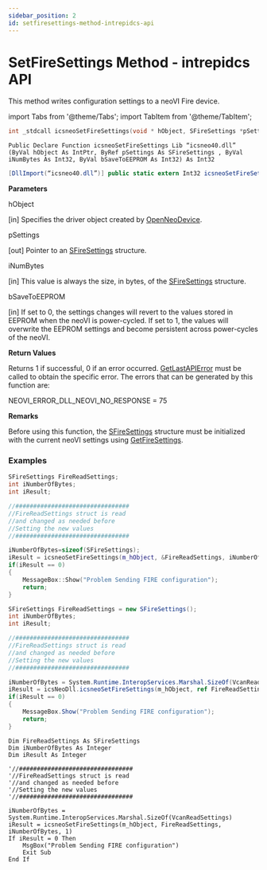 ```yaml
---
sidebar_position: 2
id: setfiresettings-method-intrepidcs-api
---
```


# SetFireSettings Method - intrepidcs API

This method writes configuration settings to a neoVI Fire device.

import Tabs from '@theme/Tabs';
import TabItem from '@theme/TabItem';

<Tabs>
<TabItem value="cpp" label="C/C++ Declare" default>

```cpp
int _stdcall icsneoSetFireSettings(void * hObject, SFireSettings *pSettings, int iNumBytes, int bSaveToEEPROM);
```
</TabItem>

<TabItem value="vbnet" label="Visual Basic .NET Declare">

```vbnet
Public Declare Function icsneoSetFireSettings Lib “icsneo40.dll” (ByVal hObject As IntPtr, ByRef pSettings As SFireSettings , ByVal iNumBytes As Int32, ByVal bSaveToEEPROM As Int32) As Int32
```
</TabItem>

<TabItem value="c#" label="C# Declare">

```csharp
[DllImport(“icsneo40.dll”)] public static extern Int32 icsneoSetFireSettings(IntPtr hObject, ref SFireSettings pSettings, Int32 iNumBytes, Int32 bSaveToEEPROM);
```
</TabItem>
</Tabs>

**Parameters**

hObject

\[in] Specifies the driver object created by [OpenNeoDevice](../../basic-functions-overview-intrepidcs-api/openneodevice-method-intrepidcs-api).

pSettings

\[out] Pointer to an [SFireSettings](../../structures-types-and-defines-overview-intrepidcs-api/setting-structures-overview-intrepidcs-api/sfiresettings-structure) structure.

iNumBytes

\[in] This value is always the size, in bytes, of the [SFireSettings](../../structures-types-and-defines-overview-intrepidcs-api/setting-structures-overview-intrepidcs-api/sfiresettings-structure) structure.

bSaveToEEPROM

\[in] If set to 0, the settings changes will revert to the values stored in EEPROM when the neoVI is power-cycled. If set to 1, the values will overwrite the EEPROM settings and become persistent across power-cycles of the neoVI.

**Return Values**

Returns 1 if successful, 0 if an error occurred. [GetLastAPIError](../../error-functions-overview-intrepidcs-api/getlastapierror-method-intrepidcs-api) must be called to obtain the specific error. The errors that can be generated by this function are:

NEOVI\_ERROR\_DLL\_NEOVI\_NO\_RESPONSE = 75

**Remarks**

Before using this function, the [SFireSettings](../../structures-types-and-defines-overview-intrepidcs-api/setting-structures-overview-intrepidcs-api/sfiresettings-structure) structure must be initialized with the current neoVI settings using [GetFireSettings](getfiresettings-method-intrepidcs-api).

### Examples

<Tabs>
<TabItem value="cpp" label="C/C++ Example" default>

```cpp
SFireSettings FireReadSettings;
int iNumberOfBytes;
int iResult;

//################################
//FireReadSettings struct is read
//and changed as needed before
//Setting the new values
//################################

iNumberOfBytes=sizeof(SFireSettings);
iResult = icsneoSetFireSettings(m_hObject, &FireReadSettings, iNumberOfBytes, 1);
if(iResult == 0)
{
    MessageBox::Show("Problem Sending FIRE configuration");
    return;
}
```
</TabItem>
<TabItem value="c#" label="C# Example">

```csharp
SFireSettings FireReadSettings = new SFireSettings();
int iNumberOfBytes;
int iResult;

//################################
//FireReadSettings struct is read
//and changed as needed before
//Setting the new values
//################################

iNumberOfBytes = System.Runtime.InteropServices.Marshal.SizeOf(VcanReadSettings);
iResult = icsNeoDll.icsneoSetFireSettings(m_hObject, ref FireReadSettings, iNumberOfBytes, 1);
if(iResult == 0)
{
    MessageBox.Show("Problem Sending FIRE configuration");
    return;
}
```
</TabItem>

<TabItem value="vbnet" label="Visual Basic .NET Example">

```vbnet
Dim FireReadSettings As SFireSettings
Dim iNumberOfBytes As Integer
Dim iResult As Integer

'//################################
'//FireReadSettings struct is read
'//and changed as needed before
'//Setting the new values
'//################################

iNumberOfBytes = System.Runtime.InteropServices.Marshal.SizeOf(VcanReadSettings)
iResult = icsneoSetFireSettings(m_hObject, FireReadSettings, iNumberOfBytes, 1)
If iResult = 0 Then
    MsgBox("Problem Sending FIRE configuration")
    Exit Sub
End If
```
</TabItem>
</Tabs>